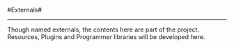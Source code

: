 #Externals#

--------------------------------

Though named externals, the contents here are part of the project. Resources, Plugins and Programmer libraries will be developed here.

